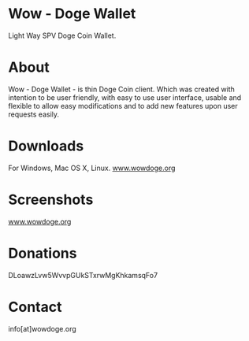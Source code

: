 Wow - Doge Wallet
=================

Light Way SPV Doge Coin Wallet.

About
=====
Wow - Doge Wallet - is thin Doge Coin client. Which was created with intention to be user friendly, with easy to use user interface, usable and flexible to allow easy modifications and to add new features upon user requests easily.

Downloads
=========
For Windows, Mac OS X, Linux. www.wowdoge.org

Screenshots
===========
www.wowdoge.org

Donations
=========

DLoawzLvw5WvvpGUkSTxrwMgKhkamsqFo7

Contact
=======

info[at]wowdoge.org
